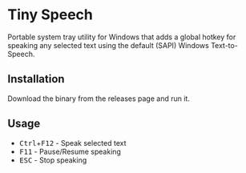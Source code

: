 # Tiny Speech

Portable system tray utility for Windows that adds a global hotkey for speaking
any selected text using the default (SAPI) Windows Text-to-Speech.
	
## Installation

Download the binary from the releases page and run it.

## Usage

- <kbd>Ctrl</kbd>+<kbd>F12</kbd> - Speak selected text
- <kbd>F11</kbd> - Pause/Resume speaking
-	<kbd>ESC</kbd> - Stop speaking
